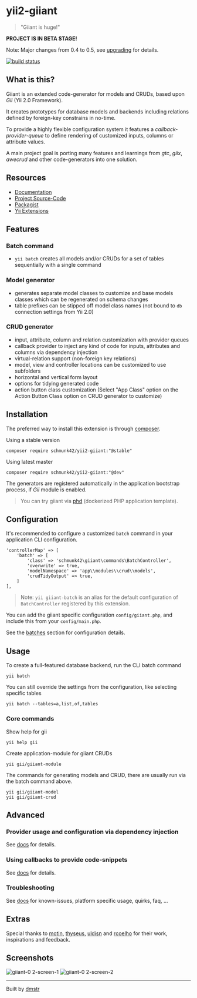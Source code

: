 yii2-giiant
===========

> "Giiant is huge!"

**PROJECT IS IN BETA STAGE!**

Note: Major changes from 0.4 to 0.5, see [upgrading](UPGRADING.md) for details.

[![build status](https://git.hrzg.de/schmunk42/yii2-giiant/badges/master/build.svg)](https://git.hrzg.de/schmunk42/yii2-giiant/builds?scope=all)


What is this?
-------------

Giiant is an extended code-generator for models and CRUDs, based upon *Gii* (Yii 2.0 Framework).

It creates prototypes for database models and backends including relations defined by foreign-key constrains in no-time.

To provide a highly flexible configuration system it features a *callback-provider-queue* to define rendering of customized inputs, columns or attribute values.

A main project goal is porting many features and learnings from *gtc*, *giix*, *awecrud* and other code-generators into one solution.


Resources
---------

- [Documentation](docs/README.md)
- [Project Source-Code](https://github.com/schmunk42/yii2-giiant)
- [Packagist](https://packagist.org/packages/schmunk42/yii2-giiant)
- [Yii Extensions](http://www.yiiframework.com/extension/yii2-giiant/)


Features
--------

### Batch command

- `yii batch` creates all models and/or CRUDs for a set of tables sequentially with a single command

### Model generator

- generates separate model classes to customize and base models classes which can be regenerated on schema changes
- table prefixes can be stipped off model class names (not bound to `db` connection settings from Yii 2.0)

### CRUD generator

- input, attribute, column and relation customization with provider queues
- callback provider to inject any kind of code for inputs, attributes and columns via dependency injection
- virtual-relation support (non-foreign key relations)
- model, view and controller locations can be customized to use subfolders
- horizontal and vertical form layout
- options for tidying generated code
- action button class customization (Select "App Class" option on the  Action Button Class option on CRUD generator to customize)


Installation
------------

The preferred way to install this extension is through [composer](http://getcomposer.org/download/).

Using a stable version

    composer require schmunk42/yii2-giiant:"@stable"

Using latest master

    composer require schmunk42/yii2-giiant:"@dev"

The generators are registered automatically in the application bootstrap process, if *Gii* module is enabled.

> You can try giiant via [phd](http://phundament.com) (dockerized PHP application template).


Configuration
-------------

It's recommended to configure a customized `batch` command in your application CLI configuration.

    'controllerMap' => [
        'batch' => [
            'class' => 'schmunk42\giiant\commands\BatchController',
            'overwrite' => true,
            'modelNamespace' => 'app\\modules\\crud\\models',
            'crudTidyOutput' => true,
        ]
    ],

> Note: `yii giiant-batch` is an alias for the default configuration of `BatchController` registered by this extension.

You can add the giiant specific configuration `config/giiant.php`, and include this from your `config/main.php`.

See the [batches](docs/20-batches.md) section for configuration details.


Usage
-----

To create a full-featured database backend, run the CLI batch command

    yii batch

You can still override the settings from the configuration, like selecting specific tables

    yii batch --tables=a,list,of,tables


### Core commands

Show help for gii

    yii help gii

Create application-module for giiant CRUDs
    
    yii gii/giiant-module

The commands for generating models and CRUD, there are usually run via the batch command above.

    yii gii/giiant-model
    yii gii/giiant-crud


Advanced
--------

### Provider usage and configuration via dependency injection 

See [docs](docs/30-using-providers.md) for details.

### Using callbacks to provide code-snippets

See [docs](docs/31-callback-provider-examples.md) for details.

### Troubleshooting

See [docs](docs/60-troubleshooting.md) for known-issues, platform specific usage, quirks, faq, ...


Extras
------

Special thanks to [motin](https://github.com/motin), [thyseus](https://github.com/thyseus), [uldisn](https://github.com/uldisn) and [rcoelho](https://github.com/rcoelho) for their work, inspirations and feedback.


Screenshots
-----------

![giiant-0 2-screen-1](https://cloud.githubusercontent.com/assets/649031/5692432/c93fd82c-98f5-11e4-8b52-8f35df52986f.png)
![giiant-0 2-screen-2](https://cloud.githubusercontent.com/assets/649031/5692429/c9189492-98f5-11e4-969f-02a302ca6974.png)

---

Built by [dmstr](http://diemeisterei.de)
